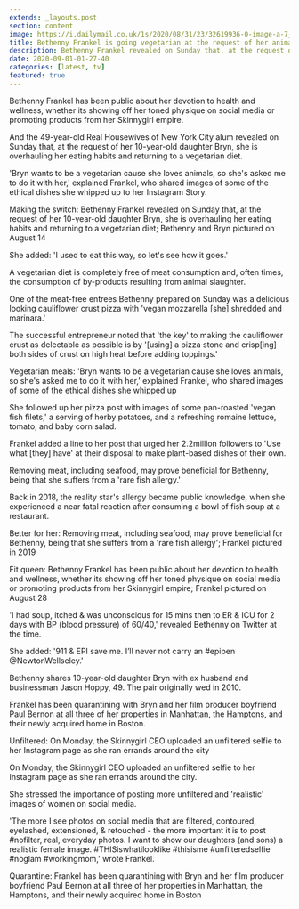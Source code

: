```yaml
---
extends: _layouts.post
section: content
image: https://i.dailymail.co.uk/1s/2020/08/31/23/32619936-0-image-a-7_1598914743557.jpg 
title: Bethenny Frankel is going vegetarian at the request of her animal loving daughter Bryn, 10 
description: Bethenny Frankel revealed on Sunday that, at the request of her 10-year-old daughter Bryn, she is overhauling her eating habits and returning to a vegetarian diet. 
date: 2020-09-01-01-27-40 
categories: [latest, tv] 
featured: true 
--- 
```

Bethenny Frankel has been public about her devotion to health and wellness, whether its showing off her toned physique on social media or promoting products from her Skinnygirl empire.

And the 49-year-old Real Housewives of New York City alum revealed on Sunday that, at the request of her 10-year-old daughter Bryn, she is overhauling her eating habits and returning to a vegetarian diet.

'Bryn wants to be a vegetarian cause she loves animals, so she's asked me to do it with her,' explained Frankel, who shared images of some of the ethical dishes she whipped up to her Instagram Story.

Making the switch: Bethenny Frankel revealed on Sunday that, at the request of her 10-year-old daughter Bryn, she is overhauling her eating habits and returning to a vegetarian diet; Bethenny and Bryn pictured on August 14

She added: 'I used to eat this way, so let's see how it goes.' 

A vegetarian diet is completely free of meat consumption and, often times, the consumption of by-products resulting from animal slaughter.

One of the meat-free entrees Bethenny prepared on Sunday was a delicious looking cauliflower crust pizza with 'vegan mozzarella [she] shredded and marinara.'

The successful entrepreneur noted that 'the key' to making the cauliflower crust as delectable as possible is by '[using] a pizza stone and crisp[ing] both sides of crust on high heat before adding toppings.'

Vegetarian meals: 'Bryn wants to be a vegetarian cause she loves animals, so she's asked me to do it with her,' explained Frankel, who shared images of some of the ethical dishes she whipped up

She followed up her pizza post with images of some pan-roasted 'vegan fish filets,' a serving of herby potatoes, and a refreshing romaine lettuce, tomato, and baby corn salad.

Frankel added a line to her post that urged her 2.2million followers to 'Use what [they] have' at their disposal to make plant-based dishes of their own. 

Removing meat, including seafood, may prove beneficial for Bethenny, being that she suffers from a 'rare fish allergy.'

Back in 2018, the reality star's allergy became public knowledge, when she experienced a near fatal reaction after consuming a bowl of fish soup at a restaurant.

Better for her: Removing meat, including seafood, may prove beneficial for Bethenny, being that she suffers from a 'rare fish allergy'; Frankel pictured in 2019

Fit queen: Bethenny Frankel has been public about her devotion to health and wellness, whether its showing off her toned physique on social media or promoting products from her Skinnygirl empire; Frankel pictured on August 28

'I had soup, itched & was unconscious for 15 mins then to ER & ICU for 2 days with BP (blood pressure) of 60/40,' revealed Bethenny on Twitter at the time. 

She added: '911 & EPI save me. I’ll never not carry an #epipen @NewtonWellseley.'

Bethenny shares 10-year-old daughter Bryn with ex husband and businessman Jason Hoppy, 49. The pair originally wed in 2010.

Frankel has been quarantining with Bryn and her film producer boyfriend Paul Bernon at all three of her properties in Manhattan, the Hamptons, and their newly acquired home in Boston.

Unfiltered: On Monday, the Skinnygirl CEO uploaded an unfiltered selfie to her Instagram page as she ran errands around the city

On Monday, the Skinnygirl CEO uploaded an unfiltered selfie to her Instagram page as she ran errands around the city. 

She stressed the importance of posting more unfiltered and 'realistic' images of women on social media. 

'The more I see photos on social media that are filtered, contoured, eyelashed, extensioned, & retouched - the more important it is to post #nofilter, real, everyday photos. I want to show our daughters (and sons) a realistic female image. #THISiswhatilooklike #thisisme #unfilteredselfie #noglam #workingmom,' wrote Frankel. 

Quarantine: Frankel has been quarantining with Bryn and her film producer boyfriend Paul Bernon at all three of her properties in Manhattan, the Hamptons, and their newly acquired home in Boston

